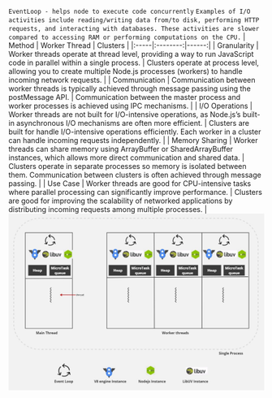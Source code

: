 `EventLoop - helps node to execute code concurrently`
`Examples of I/O activities include reading/writing data from/to disk, performing HTTP requests, and interacting with databases. These activities are slower compared to accessing RAM or performing computations on the CPU.`
| Method | Worker Thread | Clusters |
|:-----|:--------:|------:|
| Granularity | Worker threads operate at thread level, providing a way to run JavaScript code in parallel within a single process. | Clusters operate at process level, allowing you to create multiple Node.js processes (workers) to handle incoming network requests. |
| Communication | Communication between worker threads is typically achieved through message passing using the postMessage API. | Communication between the master process and worker processes is achieved using IPC mechanisms. |
| I/O Operations | Worker threads are not built for I/O-intensive operations, as Node.js’s built-in asynchronous I/O mechanisms are often more efficient. | Clusters are built for handle I/O-intensive operations efficiently. Each worker in a cluster can handle incoming requests independently. |
| Memory Sharing | Worker threads can share memory using ArrayBuffer or SharedArrayBuffer instances, which allows more direct communication and shared data. | Clusters operate in separate processes so memory is isolated between them. Communication between clusters is often achieved through message passing. |
| Use Case | Worker threads are good for CPU-intensive tasks where parallel processing can significantly improve performance. | Clusters are good for improving the scalability of networked applications by distributing incoming requests among multiple processes. |
![alt text](<Single Process.jpeg>)

